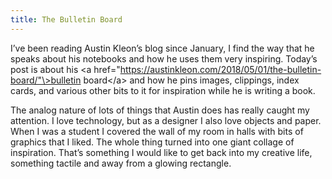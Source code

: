 ```yaml
---
title: The Bulletin Board
---
```

I’ve been reading Austin Kleon’s blog since January, I find the way that he speaks about his notebooks and how he uses them very inspiring. Today’s post is about his \<a href="https://austinkleon.com/2018/05/01/the-bulletin-board/"\>bulletin board\</a\> and how he pins images, clippings, index cards, and various other bits to it for inspiration while he is writing a book.

The analog nature of lots of things that Austin does has really caught my attention. I love technology, but as a designer I also love objects and paper. When I was a student I covered the wall of my room in halls with bits of graphics that I liked. The whole thing turned into one giant collage of inspiration. That’s something I would like to get back into my creative life, something tactile and away from a glowing rectangle.